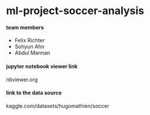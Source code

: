# ml-project-soccer-analysis

#### team members
- Felix Richter
- Sohyun Ahn
- Abdul Mannan

#### jupyter notebook viewer link
nbviewer.org


#### link to the data source
kaggle.com/datasets/hugomathien/soccer